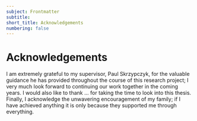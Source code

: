 ```yaml
---
subject: Frontmatter
subtitle:
short_title: Acknowledgements
numbering: false
---
```


# Acknowledgements

I am extremely grateful to my supervisor, Paul Skrzypczyk, for the valuable guidance he has provided throughout the course of this research project; I very much look forward to continuing our work together in the coming years.
I would also like to thank ... for taking the time to look into this thesis.
Finally, I acknowledge the unwavering encouragement of my family; if I have achieved anything it is only because they supported me through everything.
